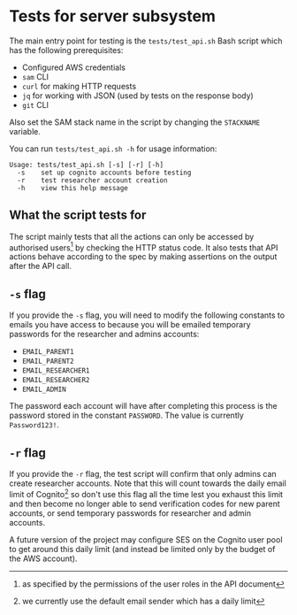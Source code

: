# Tests for server subsystem

The main entry point for testing is the `tests/test_api.sh` Bash
script which has the following prerequisites:

- Configured AWS credentials
- `sam` CLI
- `curl` for making HTTP requests
- `jq` for working with JSON (used by tests on the response body)
- `git` CLI

Also set the SAM stack name in the script by changing the `STACKNAME`
variable.

You can run `tests/test_api.sh -h` for usage information:

```
Usage: tests/test_api.sh [-s] [-r] [-h]
  -s	set up cognito accounts before testing
  -r	test researcher account creation
  -h	view this help message
```

## What the script tests for

The script mainly tests that all the actions can only be accessed by
authorised users[^1] by checking the HTTP status code.  It also tests
that API actions behave according to the spec by making assertions on
the output after the API call.

## `-s` flag

If you provide the `-s` flag, you will need to modify the following
constants to emails you have access to because you will be emailed
temporary passwords for the researcher and admins accounts:

- `EMAIL_PARENT1`
- `EMAIL_PARENT2`
- `EMAIL_RESEARCHER1`
- `EMAIL_RESEARCHER2`
- `EMAIL_ADMIN`

The password each account will have after completing this process is
the password stored in the constant `PASSWORD`.  The value is
currently `Password123!`.

## `-r` flag

If you provide the `-r` flag, the test script will confirm that only
admins can create researcher accounts.  Note that this will count
towards the daily email limit of Cognito[^2] so don't use this flag
all the time lest you exhaust this limit and then become no longer
able to send verification codes for new parent accounts, or send
temporary passwords for researcher and admin accounts.

A future version of the project may configure SES on the Cognito user
pool to get around this daily limit (and instead be limited only by
the budget of the AWS account).

[^1]: as specified by the permissions of the user roles in the API document

[^2]: we currently use the default email sender which has a daily limit

